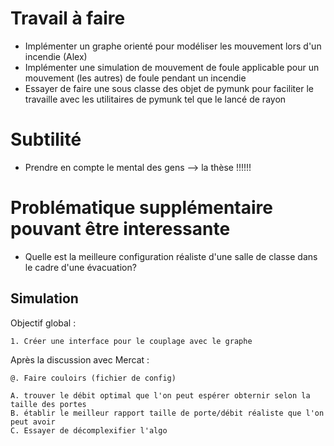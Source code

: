 ﻿# Travail à faire
- Implémenter un graphe orienté pour modéliser les mouvement lors d'un incendie (Alex)
- Implémenter une simulation de mouvement de foule applicable pour un mouvement  (les autres)
 de foule pendant un incendie
- Essayer de faire une sous classe des objet de pymunk pour faciliter le travaille avec les
 utilitaires de pymunk tel que le lancé de rayon

# Subtilité
- Prendre en compte le mental des gens --> la thèse !!!!!!

# Problématique supplémentaire pouvant être interessante

- Quelle est la meilleure configuration réaliste d'une salle de classe dans le cadre d'une évacuation?

## Simulation


Objectif global :

	1. Créer une interface pour le couplage avec le graphe


Après la discussion avec Mercat :

	@. Faire couloirs (fichier de config)
	
	A. trouver le débit optimal que l'on peut espérer obternir selon la taille des portes
	B. établir le meilleur rapport taille de porte/débit réaliste que l'on peut avoir
	C. Essayer de décomplexifier l'algo
